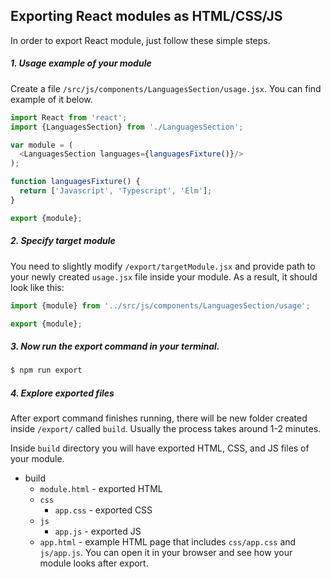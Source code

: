 ## Exporting React modules as HTML/CSS/JS

In order to export React module, just follow these simple steps.

##### 1. Usage example of your module

Create a file ```/src/js/components/LanguagesSection/usage.jsx```. You can find example of it below.

```js
import React from 'react';
import {LanguagesSection} from './LanguagesSection';

var module = (
  <LanguagesSection languages={languagesFixture()}/>
);

function languagesFixture() {
  return ['Javascript', 'Typescript', 'Elm'];
}

export {module};
```

##### 2. Specify target module

You need to slightly modify ```/export/targetModule.jsx``` and provide path to your newly created ```usage.jsx``` file inside your module. As a result, it should look like this:

```js
import {module} from '../src/js/components/LanguagesSection/usage';

export {module};
```

##### 3. Now run the export command in your terminal.

```sh
$ npm run export
```

##### 4. Explore exported files

After export command finishes running, there will be new folder created inside ```/export/``` called ```build```.
Usually the process takes around 1-2 minutes.

Inside ```build``` directory you will have exported HTML, CSS, and JS files of your module.

- build
    - ```module.html``` - exported HTML
    - ```css```
        - ```app.css``` - exported CSS
    - ```js```
        - ```app.js``` - exported JS
    - ```app.html``` - example HTML page that includes ```css/app.css``` and ```js/app.js```. You can open it in your browser and see how your module looks after export.
